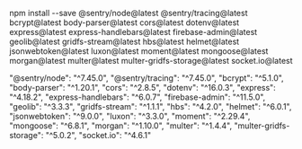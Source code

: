 npm install --save @sentry/node@latest @sentry/tracing@latest bcrypt@latest body-parser@latest cors@latest dotenv@latest express@latest express-handlebars@latest firebase-admin@latest geolib@latest gridfs-stream@latest hbs@latest helmet@latest jsonwebtoken@latest luxon@latest moment@latest mongoose@latest morgan@latest multer@latest multer-gridfs-storage@latest socket.io@latest

"@sentry/node": "^7.45.0",
    "@sentry/tracing": "^7.45.0",
    "bcrypt": "^5.1.0",
    "body-parser": "^1.20.1",
    "cors": "^2.8.5",
    "dotenv": "^16.0.3",
    "express": "^4.18.2",
    "express-handlebars": "^6.0.7",
    "firebase-admin": "^11.5.0",
    "geolib": "^3.3.3",
    "gridfs-stream": "^1.1.1",
    "hbs": "^4.2.0",
    "helmet": "^6.0.1",
    "jsonwebtoken": "^9.0.0",
    "luxon": "^3.3.0",
    "moment": "^2.29.4",
    "mongoose": "^6.8.1",
    "morgan": "^1.10.0",
    "multer": "^1.4.4",
    "multer-gridfs-storage": "^5.0.2",
    "socket.io": "^4.6.1"